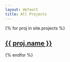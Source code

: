 ```yaml
---
layout: default
title: All Projects
---
```

{% for proj in site.projects %}
  <h2>
    <a href="{{ proj.url }}">
      {{ proj.name }}
    </a>
  </h2>
  <!-- <p>{{ staff_member.content | markdownify }}</p> -->
{% endfor %}